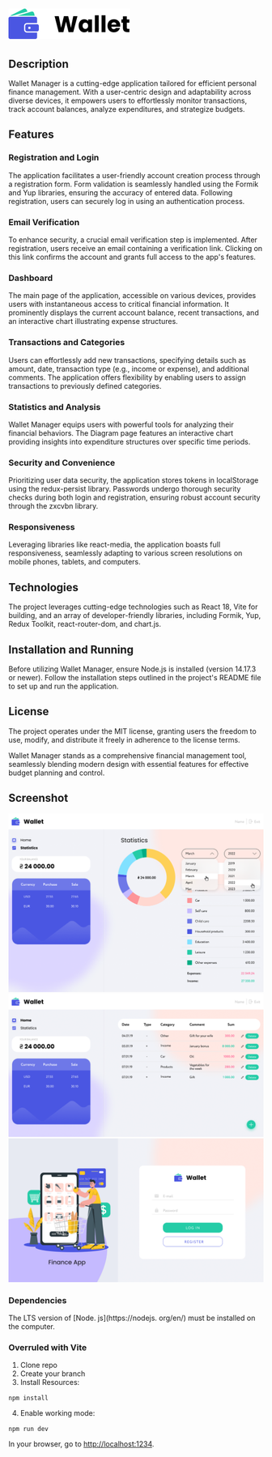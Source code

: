# <img src="https://github.com/damtchorzewski/s7vensurvivors-wallet/blob/main/src/utils/Svg/logo.svg"/>
## Description

Wallet Manager is a cutting-edge application tailored for efficient personal finance management. With a user-centric design and adaptability across diverse devices, it empowers users to effortlessly monitor transactions, track account balances, analyze expenditures, and strategize budgets.

## Features

### Registration and Login

The application facilitates a user-friendly account creation process through a registration form. Form validation is seamlessly handled using the Formik and Yup libraries, ensuring the accuracy of entered data. Following registration, users can securely log in using an authentication process.

### Email Verification

To enhance security, a crucial email verification step is implemented. After registration, users receive an email containing a verification link. Clicking on this link confirms the account and grants full access to the app's features.

### Dashboard

The main page of the application, accessible on various devices, provides users with instantaneous access to critical financial information. It prominently displays the current account balance, recent transactions, and an interactive chart illustrating expense structures.

### Transactions and Categories

Users can effortlessly add new transactions, specifying details such as amount, date, transaction type (e.g., income or expense), and additional comments. The application offers flexibility by enabling users to assign transactions to previously defined categories.

### Statistics and Analysis

Wallet Manager equips users with powerful tools for analyzing their financial behaviors. The Diagram page features an interactive chart providing insights into expenditure structures over specific time periods.

### Security and Convenience

Prioritizing user data security, the application stores tokens in localStorage using the redux-persist library. Passwords undergo thorough security checks during both login and registration, ensuring robust account security through the zxcvbn library.

### Responsiveness

Leveraging libraries like react-media, the application boasts full responsiveness, seamlessly adapting to various screen resolutions on mobile phones, tablets, and computers.

## Technologies

The project leverages cutting-edge technologies such as React 18, Vite for building, and an array of developer-friendly libraries, including Formik, Yup, Redux Toolkit, react-router-dom, and chart.js.

## Installation and Running

Before utilizing Wallet Manager, ensure Node.js is installed (version 14.17.3 or newer). Follow the installation steps outlined in the project's README file to set up and run the application.

## License

The project operates under the MIT license, granting users the freedom to use, modify, and distribute it freely in adherence to the license terms.

Wallet Manager stands as a comprehensive financial management tool, seamlessly blending modern design with essential features for effective budget planning and control.

## Screenshot

<img src="https://github.com/damtchorzewski/s7vensurvivors-wallet/blob/main/src/assets/images/stat.png"/>

<img src="https://github.com/damtchorzewski/s7vensurvivors-wallet/blob/main/src/assets/images/dash.png"/>

<img src="https://github.com/damtchorzewski/s7vensurvivors-wallet/blob/main/src/assets/images/log.png"/>




### Dependencies

The LTS version of [Node. js](https://nodejs. org/en/) must be installed on the computer.

### Overruled with Vite

1. Clone repo
2. Create your branch
3. Install Resources:

```shell
npm install
```

4. Enable working mode:

```shell
npm run dev
```

In your browser, go to [http://localhost:1234](http://localhost:1234).
